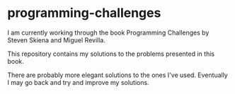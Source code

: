 # programming-challenges

I am currently working through the book 
Programming Challenges by Steven Skiena and Miguel Revilla.

This repository contains my solutions to the problems presented in this book.

There are probably more elegant solutions to the ones I've used. Eventually I may go back and try and improve my solutions.